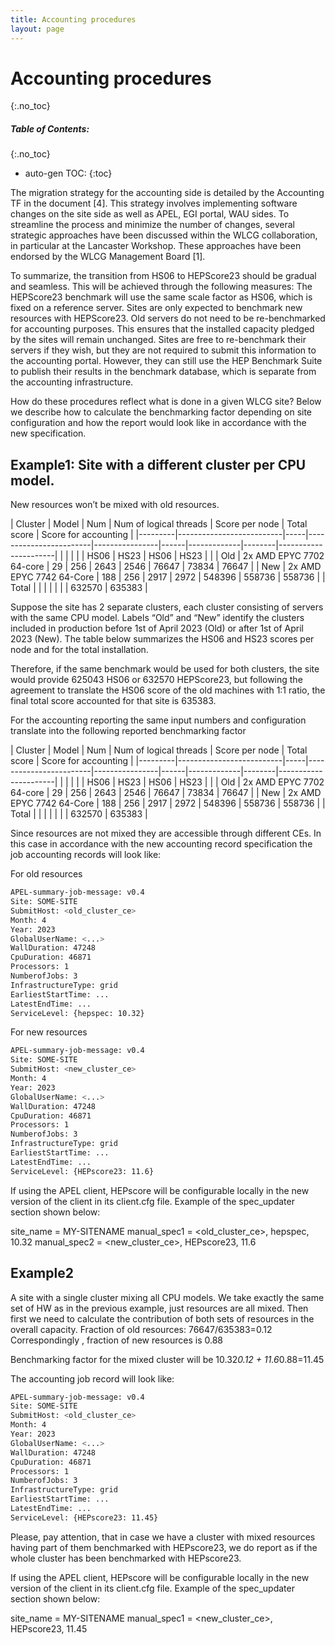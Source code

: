 ```yaml
---
title: Accounting procedures
layout: page
---
```


# Accounting procedures
{:.no_toc}

##### Table of Contents:
{:.no_toc}
* auto-gen TOC:
{:toc}


The migration strategy for the accounting side is detailed by the Accounting TF in the document [4]. This strategy involves implementing software changes on the site side as well as  APEL, EGI portal, WAU sides. To streamline the process and minimize the number of changes, several strategic approaches have been discussed within the WLCG collaboration, in particular at the Lancaster Workshop. These approaches have been endorsed by the WLCG Management Board [1].

To summarize, the transition from HS06 to HEPScore23 should be gradual and seamless. This will be achieved through the following measures:
The HEPScore23 benchmark will use the same scale factor as HS06, which is fixed on a reference server.
Sites are only expected to benchmark new resources with HEPScore23. Old servers do not need to be re-benchmarked for accounting purposes. This ensures that the installed capacity pledged by the sites will remain unchanged.
Sites are free to re-benchmark their servers if they wish, but they are not required to submit this information to the accounting portal. However, they can still use the HEP Benchmark Suite to publish their results in the benchmark database, which is separate from the accounting infrastructure.

How do these procedures reflect what is done in a given WLCG site?
Below we describe how to calculate the benchmarking factor depending on site configuration and how the report would look like in accordance with the new specification.

## Example1: Site with a different cluster per CPU model. 
New resources won’t be mixed with old resources. 


| Cluster | Model                    | Num | Num of logical threads | <td colspan=2> Score per node | <td colspan=2>  Total score         | Score for accounting |
|---------|--------------------------|-----|------------------------|----------------|------|-------------|--------|----------------------|
|         |                          |     |                        | HS06           | HS23 | HS06        | HS23   |                      |
| Old     | 2x AMD EPYC 7702 64-core |  29 |                    256 |           2643 | 2546 |       76647 |  73834 |                76647 |
| New     | 2x AMD EPYC 7742 64-Core | 188 |                    256 |           2917 | 2972 |      548396 | 558736 |               558736 |
| Total   |                          |     |                        |                |      |             | 632570 |               635383 |



Suppose the site has 2 separate clusters, each cluster consisting of servers with the same CPU model. Labels “Old” and “New” identify the clusters included in production before 1st of April 2023 (Old) or after 1st of April 2023 (New). The table below summarizes the HS06 and HS23 scores per node and for the total installation.

Therefore, if the same benchmark would be used for both clusters, the site would provide 625043 HS06 or 632570 HEPScore23, but following the  agreement to translate the HS06 score of the old machines with 1:1 ratio, the final total score accounted for that site is 635383.

For the accounting reporting the same input numbers and configuration translate into the following reported benchmarking factor

| Cluster | Model                    | Num | Num of logical threads | <td colspan=2> Score per node | <td colspan=2>  Total score   | Score for accounting |
|---------|--------------------------|-----|------------------------|----------------|------|-------------|--------|----------------------|
|         |                          |     |                        | HS06           | HS23 | HS06        | HS23   |                      |
| Old     | 2x AMD EPYC 7702 64-core |  29 |                    256 |           2643 | 2546 |       76647 |  73834 |                76647 |
| New     | 2x AMD EPYC 7742 64-Core | 188 |                    256 |           2917 | 2972 |      548396 | 558736 |               558736 |
| Total   |                          |     |                        |                |      |             | 632570 |               635383 |



Since resources are not mixed  they are accessible through different CEs. In this case in accordance with the new accounting record specification the job accounting records will look like:

For old resources


```sh
APEL-summary-job-message: v0.4
Site: SOME-SITE
SubmitHost: <old_cluster_ce>
Month: 4
Year: 2023
GlobalUserName: <...>
WallDuration: 47248
CpuDuration: 46871
Processors: 1
NumberofJobs: 3
InfrastructureType: grid
EarliestStartTime: ...
LatestEndTime: ...
ServiceLevel: {hepspec: 10.32}
```

For new resources


```sh
APEL-summary-job-message: v0.4
Site: SOME-SITE
SubmitHost: <new_cluster_ce>
Month: 4
Year: 2023
GlobalUserName: <...>
WallDuration: 47248
CpuDuration: 46871
Processors: 1
NumberofJobs: 3
InfrastructureType: grid
EarliestStartTime: ...
LatestEndTime: ...
ServiceLevel: {HEPscore23: 11.6}
```

If using the APEL client, HEPscore will be configurable locally in the new version of the client in its client.cfg file. Example of the spec_updater section shown below:

site_name = MY-SITENAME
manual_spec1 = <old_cluster_ce>, hepspec, 10.32
manual_spec2 = <new_cluster_ce>, HEPscore23, 11.6



## Example2

A site with a single cluster mixing all CPU models. We take exactly the same set of HW as in the previous example, just resources are all mixed.
Then first we need to calculate the contribution of both sets of resources in the overall capacity.
Fraction of old resources:
76647/635383=0.12
Correspondingly , fraction of new resources is 0.88

Benchmarking factor for the mixed cluster will be  10.32*0.12 + 11.6*0.88=11.45

The accounting job record will look like:


```sh
APEL-summary-job-message: v0.4
Site: SOME-SITE
SubmitHost: <old_cluster_ce>
Month: 4
Year: 2023
GlobalUserName: <...>
WallDuration: 47248
CpuDuration: 46871
Processors: 1
NumberofJobs: 3
InfrastructureType: grid
EarliestStartTime: ...
LatestEndTime: ...
ServiceLevel: {HEPscore23: 11.45}
```

Please, pay attention, that in case we have a cluster with mixed resources having part of them benchmarked with HEPscore23, we do report as if the whole cluster has been benchmarked with HEPscore23.

If using the APEL client, HEPscore will be configurable locally in the new version of the client in its client.cfg file. Example of the spec_updater section shown below:

site_name = MY-SITENAME
manual_spec1 = <new_cluster_ce>, HEPscore23, 11.45
